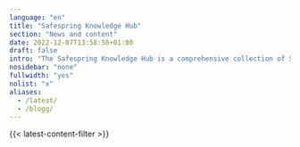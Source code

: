 ```yaml
---
language: "en"
title: "Safespring Knowledge Hub"
section: "News and content"
date: 2022-12-07T13:58:58+01:00
draft: false
intro: "The Safespring Knowledge Hub is a comprehensive collection of Safespring's materials and resources, including webcasts, white papers, blogs, tech updates, and solution briefs, designed to provide in-depth insights and expertise in cloud services and security solutions."
nosidebar: "none"
fullwidth: "yes"
nolist: "x"
aliases:
  - /latest/
  - /blogg/
---
```


{{< latest-content-filter >}}
